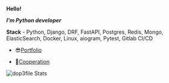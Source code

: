 **Hello!**

***I'm Python developer***

**Stack** - Python, Django, DRF, FastAPI, Postgres, Redis, Mongo, ElasticSearch, Docker, Linux, aiogram, Pytest, Gitlab CI/CD

- 😎[Portfolio](https://dop3file.github.io/portfolio/)

- 👯[Cooperation](https://t.me/dop3file)

![dop3file Stats](https://github-readme-stats.vercel.app/api?username=dop3file&show_icons=true&theme=radical)


